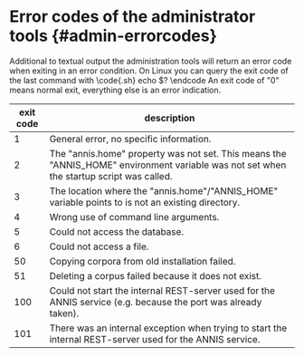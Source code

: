 Error codes of the administrator tools {#admin-errorcodes}
==========

Additional to textual output the administration tools will return an error code when exiting in an error condition.
On Linux you can query the exit code of the last command with
\code{.sh}
echo $?
\endcode
An exit code of "0" means normal exit, everything else is an error indication.


exit code | description
----------|-------------
1         | General error, no specific information.
2         | The "annis.home" property was not set. This means the "ANNIS_HOME" environment variable was not set when the startup script was called.
3         | The location where the "annis.home"/"ANNIS_HOME" variable points to is not an existing directory.
4         | Wrong use of command line arguments.
5         | Could not access the database.
6         | Could not access a file.
50        | Copying corpora from old installation failed.
51        | Deleting a corpus failed because it does not exist.
100       | Could not start the internal REST-server used for the ANNIS service (e.g. because the port was already taken).
101       | There was an internal exception when trying to start the internal REST-server used for the ANNIS service.


